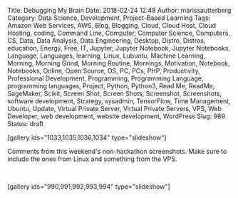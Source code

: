 Title: Debugging My Brain
Date: 2018-02-24 12:48
Author: marissautterberg
Category: Data Science, Development, Project-Based Learning
Tags: Amazon Web Services, AWS, Blog, Blogging, Cloud, Cloud Host, Cloud Hosting, coding, Command Line, Computer, Computer Science, Computers, CS, Data, Data Analysis, Data Engineering, Desktop, Distro, Distros, education, Energy, Free, IT, Jupyter, Jupyter Notebook, Jupyter Notebooks, Language, Languages, learning, Linux, Lubuntu, Machine Learning, Morning, Morning Grind, Morning Routine, Mornings, Motivation, Notebook, Notebooks, Online, Open Source, OS, PC, PCs, PHP, Productivity, Professional Development, Programming, Programming Language, programming languages, Project, Python, Python3, Read Me, ReadMe, SageMaker, Scikit, Screen Shot, Screen Shots, Screenshot, Screenshots, software development, Strategy, sysadmin, TensorFlow, Time Management, Ubuntu, Update, Virtual Private Server, Virtual Private Servers, VPS, Web Developer, web development, website development, WordPress
Slug: 989
Status: draft

\[gallery ids="1033,1035,1036,1034" type="slideshow"\]

Comments from this weekend's non-hackathon screenshots. Make sure to
include the ones from Linux and something from the VPS.

 

\[gallery ids="990,991,992,993,994" type="slideshow"\]
